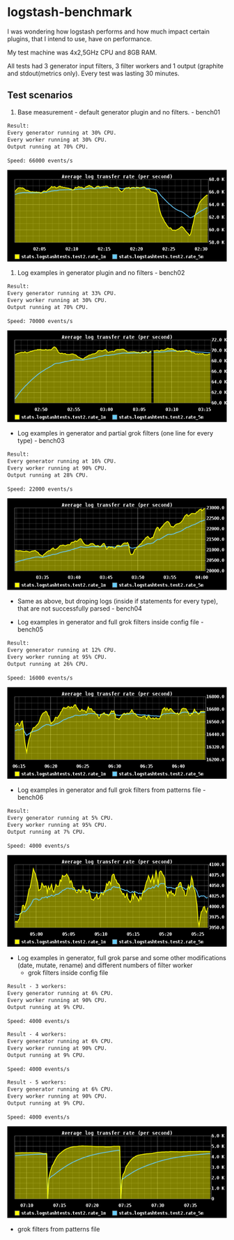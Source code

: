 logstash-benchmark
==================

I was wondering how logstash performs and how much impact certain plugins, that I intend to use, have on performance.

My test machine was 4x2,5GHz CPU and 8GB RAM.

All tests had 3 generator input filters, 3 filter workers and 1 output (graphite and stdout(metrics only).
Every test was lasting 30 minutes.


Test scenarios
-----------

1. Base measurement - default generator plugin and no filters. - bench01
```
Result: 
Every generator running at 30% CPU.
Every worker running at 30% CPU.
Output running at 70% CPU.

Speed: 66000 events/s
```
![Bench01](https://github.com/matejzero/logstash-benchmark/blob/master/graphite-graphs/bench-1-average-log.png "Benchmark 01")

1. Log examples in generator plugin and no filters  - bench02
```
Result: 
Every generator running at 33% CPU.
Every worker running at 30% CPU.
Output running at 70% CPU.

Speed: 70000 events/s
```
![Bench02](https://github.com/matejzero/logstash-benchmark/blob/master/graphite-graphs/bench-2-average-log.png "Benchmark 02")

* Log examples in generator and partial grok filters (one line for every type)  - bench03
```
Result: 
Every generator running at 16% CPU.
Every worker running at 90% CPU.
Output running at 28% CPU.

Speed: 22000 events/s
```
![Bench03](https://github.com/matejzero/logstash-benchmark/blob/master/graphite-graphs/bench-3-average-log.png "Benchmark 03")

* Same as above, but droping logs (inside if statements for every type), that are not successfully parsed - bench04

* Log examples in generator and full grok filters inside config file - bench05
```
Result: 
Every generator running at 12% CPU.
Every worker running at 95% CPU.
Output running at 26% CPU.

Speed: 16000 events/s
```
![Bench05](https://github.com/matejzero/logstash-benchmark/blob/master/graphite-graphs/bench-5-average-log.png "Benchmark 05")

* Log examples in generator and full grok filters from patterns file - bench06
```
Result: 
Every generator running at 5% CPU.
Every worker running at 95% CPU.
Output running at 7% CPU.

Speed: 4000 events/s
```
![Bench06](https://github.com/matejzero/logstash-benchmark/blob/master/graphite-graphs/bench-6-average-log.png "Benchmark 06")

* Log examples in generator, full grok parse and some other modifications (date, mutate, rename) and different numbers of filter worker
  * grok filters inside config file
```
Result - 3 workers: 
Every generator running at 6% CPU.
Every worker running at 90% CPU.
Output running at 9% CPU.

Speed: 4000 events/s
```

```
Result - 4 workers: 
Every generator running at 6% CPU.
Every worker running at 90% CPU.
Output running at 9% CPU.

Speed: 4000 events/s
```

```
Result - 5 workers: 
Every generator running at 6% CPU.
Every worker running at 90% CPU.
Output running at 9% CPU.

Speed: 4000 events/s
```

![Bench071](https://github.com/matejzero/logstash-benchmark/blob/master/graphite-graphs/bench-71-average-log.png "Benchmark 071")

  * grok filters from patterns file
